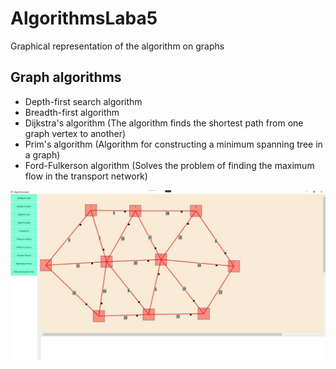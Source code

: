 # AlgorithmsLaba5

Graphical representation of the algorithm on graphs

## Graph algorithms
- Depth-first search algorithm
- Breadth-first algorithm
- Dijkstra's algorithm (The algorithm finds the shortest path from one graph vertex to another)
- Prim's algorithm (Algorithm for constructing a minimum spanning tree in a graph)
- Ford-Fulkerson algorithm (Solves the problem of finding the maximum flow in the transport network)

![Menu](./AlgorithmsLaba5/Assets/Images/menu-screen.jpg "Menu Screen")
